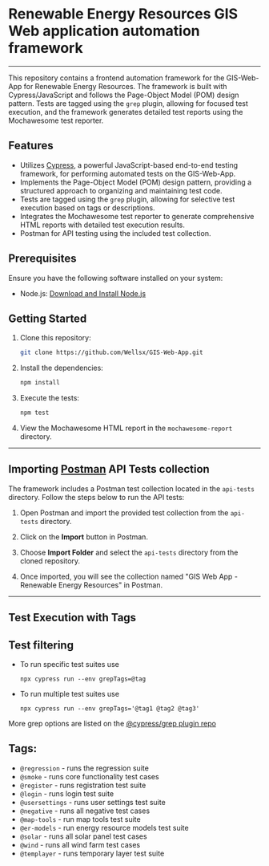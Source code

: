 # Renewable Energy Resources GIS Web application automation framework

---

This repository contains a frontend automation framework for the GIS-Web-App for Renewable Energy Resources. The framework is built with Cypress/JavaScript and follows the Page-Object Model (POM) design pattern. Tests are tagged using the `grep` plugin, allowing for focused test execution, and the framework generates detailed test reports using the Mochawesome test reporter.

## Features

- Utilizes [Cypress](https://www.cypress.io/), a powerful JavaScript-based end-to-end testing framework, for performing automated tests on the GIS-Web-App.
- Implements the Page-Object Model (POM) design pattern, providing a structured approach to organizing and maintaining test code.
- Tests are tagged using the `grep` plugin, allowing for selective test execution based on tags or descriptions.
- Integrates the Mochawesome test reporter to generate comprehensive HTML reports with detailed test execution results.
- Postman for API testing using the included test collection.

## Prerequisites

Ensure you have the following software installed on your system:

- Node.js: [Download and Install Node.js](https://nodejs.org)


## Getting Started

1. Clone this repository:

   ```bash
   git clone https://github.com/Wellsx/GIS-Web-App.git
   ```

2. Install the dependencies:

   ```bash
   npm install
   ```

3. Execute the tests:

   ```bash
   npm test
   ```

4. View the Mochawesome HTML report in the `mochawesome-report` directory.

---

## Importing [Postman](https://www.postman.com/downloads/) API Tests collection

The framework includes a Postman test collection located in the `api-tests` directory. Follow the steps below to run the API tests:

1. Open Postman and import the provided test collection from the `api-tests` directory.

2. Click on the **Import** button in Postman.

3. Choose **Import Folder** and select the `api-tests` directory from the cloned repository.

4. Once imported, you will see the collection named "GIS Web App - Renewable Energy Resources" in Postman.

---


## Test Execution with Tags

## Test filtering

- To run specific test suites use
  ```
  npx cypress run --env grepTags=@tag
  ```
- To run multiple test suites use
  ```
  npx cypress run --env grepTags='@tag1 @tag2 @tag3'
  ```

More grep options are listed on the [@cypress/grep plugin repo](https://github.com/cypress-io/cypress/tree/develop/npm/grep#usage-overview)



## Tags:

- `@regression` - runs the regression suite
- `@smoke` - runs core functionality test cases
- `@register` - runs registration test suite
- `@login` - runs login test suite
- `@usersettings` - runs user settings test suite
- `@negative` - runs all negative test cases
- `@map-tools` - run map tools test suite
- `@er-models` - run energy resource models test suite
- `@solar` - runs all solar panel test cases
- `@wind` - runs all wind farm test cases
- `@templayer` - runs temporary layer test suite

